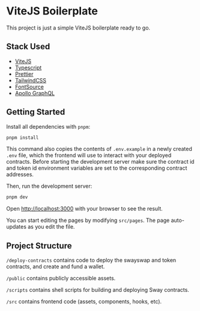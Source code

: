 # ViteJS Boilerplate

This project is just a simple ViteJS boilerplate ready to go.

## Stack Used

- [ViteJS](https://vitejs.dev/)
- [Typescript](https://www.typescriptlang.org/)
- [Prettier](https://prettier.io/)
- [TailwindCSS](https://tailwindcss.com/)
- [FontSource](https://fontsource.org/)
- [Apollo GraphQL](https://www.apollographql.com/)

## Getting Started

Install all dependencies with `pnpm`:

```sh
pnpm install
```

This command also copies the contents of `.env.example` in a newly created `.env` file, which the frontend will use to interact with your deployed contracts. Before starting the development server make sure the contract id and token id environment variables are set to the corresponding contract addresses.

Then, run the development server:

```sh
pnpm dev
```

Open [http://localhost:3000](http://localhost:3000) with your browser to see the result.

You can start editing the pages by modifying `src/pages`. The page auto-updates as you edit the file.

## Project Structure

`/deploy-contracts` contains code to deploy the swayswap and token contracts, and create and fund a wallet.

`/public` contains publicly accessible assets.

`/scripts` contains shell scripts for building and deploying Sway contracts.

`/src` contains frontend code (assets, components, hooks, etc).
